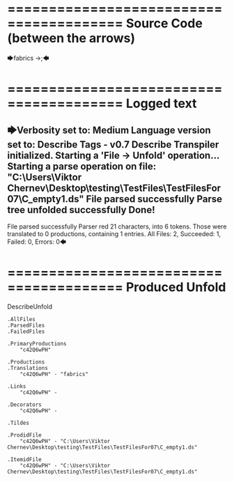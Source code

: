 ========================================
Source Code (between the arrows)
========================================

🡆fabrics<c42Q6wPH> ->;🡄

========================================
Logged text
========================================

🡆Verbosity set to: Medium
Language version set to: Describe Tags - v0.7
Describe Transpiler initialized.
Starting a 'File -> Unfold' operation...
Starting a parse operation on file: "C:\Users\Viktor Chernev\Desktop\testing\TestFiles\TestFilesFor07\C_empty1.ds"
File parsed successfully
Parse tree unfolded successfully
Done!
------------------------
File parsed successfully
Parser red 21 characters, into 6 tokens.
Those were translated to 0 productions, containing 1 entries.
All Files: 2, Succeeded: 1, Failed: 0, Errors: 0🡄

========================================
Produced Unfold
========================================

DescribeUnfold

    .AllFiles
    .ParsedFiles
    .FailedFiles

    .PrimaryProductions
        "c42Q6wPH" 

    .Productions
    .Translations
        "c42Q6wPH" - "fabrics"

    .Links
        "c42Q6wPH" - 

    .Decorators
        "c42Q6wPH" - 

    .Tildes

    .ProdidFile
        "c42Q6wPH" - "C:\Users\Viktor Chernev\Desktop\testing\TestFiles\TestFilesFor07\C_empty1.ds"

    .ItemidFile
        "c42Q6wPH" - "C:\Users\Viktor Chernev\Desktop\testing\TestFiles\TestFilesFor07\C_empty1.ds"

